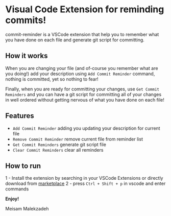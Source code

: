 # Visual Code Extension for reminding commits!

commit-reminder is a VSCode extension that help you to remember what you have done on each file and generate git script for committing.

## How it works

When you are changing your file (and of-course you remember what are you doing!) add your description using `Add Commit Reminder` command, nothing is committed, yet so nothing to fear!

Finally, when you are ready for committing your changes, use `Get Commit Reminders` and you can have a git script for committing all of your changes in well ordered without getting nervous of what you have done on each file! 

## Features

* `Add Commit Reminder`  adding you updating your description for current file
* `Remove Commit Reminder` remove current file from reminder list
* `Get Commit Reminders` generate git script file
* `Clear Commit Reminders` clear all reminders

## How to run

1 - Install the extension by searching in your VSCode Extensions or directly download from [marketplace](https://marketplace.visualstudio.com/items?itemName=BitBird.commit-reminder)
2 - press `Ctrl + Shift + p` in vscode and enter commands

**Enjoy!**

Meisam Malekzadeh
